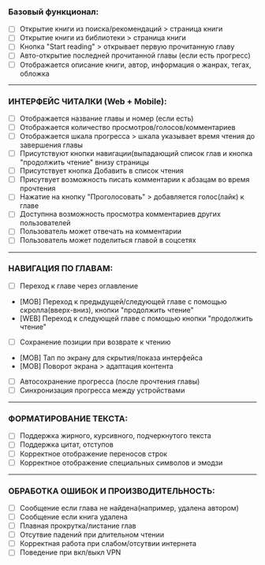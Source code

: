 ### Базовый функционал: 
- [ ] Открытие книги из поиска/рекомендаций > страница книги
- [ ] Открытие книги из библиотеки > страница книги
- [ ] Кнопка "Start reading" > открывает первую прочитанную главу
- [ ] Авто-открытие последней прочитанной главы (если есть прогресс)
- [ ] Отображается описание книги, автор, информация о жанрах, тегах, обложка

---

### ИНТЕРФЕЙС ЧИТАЛКИ (Web + Mobile): 
- [ ] Отображается название главы и номер (если есть) 
- [ ] Отображается количество просмотров/голосов/комментариев 
- [ ] Отображается шкала прогресса > шкала указывает время чтения до завершения главы
- [ ] Присутствуют кнопки навигации(выпадающий список глав и кнопка "продолжить чтение" внизу страницы 
- [ ] Присутствует кнопка Добавить в список чтения
- [ ] Присутвует возможность писать комментарии к абзацам во время прочтения 
- [ ] Нажатие на кнопку "Проголосовать" > добавляется голос(лайк) к главе 
- [ ] Доступнна возможность просмотра комментариев других пользователей
- [ ] Пользователь может отвечать на комментарии 
- [ ] Пользователь может поделиться главой в соцсетях

---

### НАВИГАЦИЯ ПО ГЛАВАМ: 
- [ ] Переход к главе через оглавление  
- [MOB] Переход к предыдущей/следующей главе с помощью скролла(вверх-вниз), кнопки "продолжить чтение"
- [WEB] Переход к следующей главе с помощью кнопки "продолжить чтение" 
- [ ] Сохранение позиции при возврате к чтению
- [MOB] Тап по экрану для скрытия/показа интерфейса
- [MOB] Поворот экрана > адаптация контента
- [ ] Автосохранение прогресса (после прочтения главы)
- [ ] Синхронизация прогресса между устройствами

---

### ФОРМАТИРОВАНИЕ ТЕКСТА:
- [ ] Поддержка жирного, курсивного, подчеркнутого текста
- [ ] Поддержка цитат, отступов
- [ ] Корректное отображение переносов строк
- [ ] Корректное отображение специальных символов и эмодзи

---

### ОБРАБОТКА ОШИБОК И ПРОИЗВОДИТЕЛЬНОСТЬ:
- [ ] Сообщение если глава не найдена(например, удалена автором) 
- [ ] Сообщение если книга удалена
- [ ] Плавная прокрутка/листание глав
- [ ] Отсутвие падений при длительном чтении 
- [ ] Корректная работа при слабом/отсутвии интернета 
- [ ] Поведение при вкл/выкл VPN 
